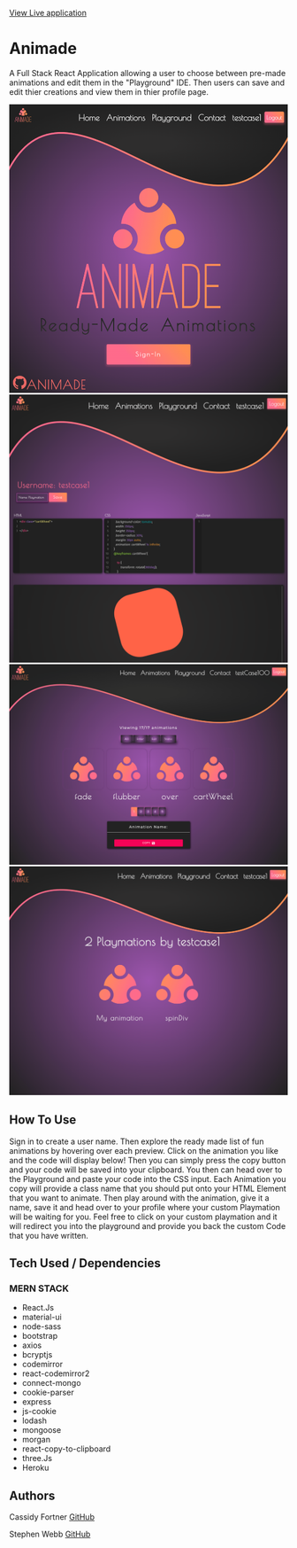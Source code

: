 [View Live application](https://animade.herokuapp.com/)

# Animade

A Full Stack React Application allowing a user to choose between pre-made animations and edit them in the "Playground" IDE. Then users can save and edit thier creations and view them in thier profile page.

![Preview](client/public/homePreview.png)
![Preview](client/public/playgroundPreview.png)
![Preview](client/public/animationPreview.png)
![Preview](client/public/profilePreview.png)

## How To Use

Sign in to create a user name. Then explore the ready made list of fun animations by hovering over each preview. Click on the animation you like and the code will display below! Then you can simply press the copy button and your code will be saved into your clipboard. You then can head over to the Playground and paste your code into the CSS input. Each Animation you copy will provide a class name that you should put onto your HTML Element that you want to animate. Then play around with the animation, give it a name, save it and head over to your profile where your custom Playmation will be waiting for you. Feel free to click on your custom playmation and it will redirect you into the playground and provide you back the custom Code that you have written.

## Tech Used / Dependencies

### MERN STACK

- React.Js
- material-ui
- node-sass
- bootstrap
- axios
- bcryptjs
- codemirror
- react-codemirror2
- connect-mongo
- cookie-parser
- express
- js-cookie
- lodash
- mongoose
- morgan
- react-copy-to-clipboard
- three.Js
- Heroku

## Authors

Cassidy Fortner [GitHub](https://github.com/Cassquatch)

Stephen Webb [GitHub](https://github.com/stevie2codes)
